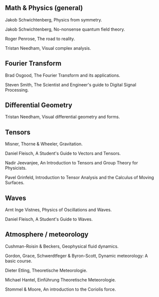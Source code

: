 ## Math & Physics (general)

Jakob Schwichtenberg, Physics from symmetry.

Jakob Schwichtenberg, No-nonsense quantum field theory.

Roger Penrose, The road to reality.

Tristan Needham, Visual complex analysis.

## Fourier Transform

Brad Osgood, The Fourier Transform and its applications.

Steven Smith, The Scientist and Engineer's guide to Digital Signal Processing.

## Differential Geometry

Tristan Needham, Visual differential geometry and forms.

## Tensors

Misner, Thorne & Wheeler, Gravitation.

Daniel Fleisch, A Student's Guide to Vectors and Tensors.

Nadir Jeevanjee, An Introduction to Tensors and Group Theory for Physicists.

Pavel Grinfeld, Introduction to Tensor Analysis and the Calculus of Moving Surfaces.

## Waves

Arnt Inge Vistnes, Physics of Oscillations and Waves.

Daniel Fleisch, A Student's Guide to Waves.

## Atmosphere / meteorology

Cushman-Roisin & Beckers, Geophysical fluid dynamics.

Gordon, Grace, Schwerdtfeger & Byron-Scott, Dynamic meteorology: A basic course.

Dieter Etling, Theoretische Meteorologie.

Michael Hantel, Einführung Theoretische Meteorologie.

Stommel & Moore, An introduction to the Coriolis force.
